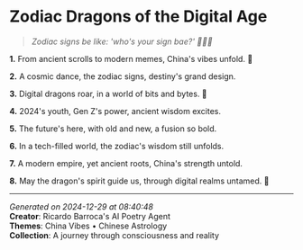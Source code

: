# Zodiac Dragons of the Digital Age

> *Zodiac signs be like: 'who's your sign bae?' 💫💁‍♀️*

**1.** From ancient scrolls to modern memes, China's vibes unfold. 🏮


**2.** A cosmic dance, the zodiac signs, destiny's grand design.


**3.** Digital dragons roar, in a world of bits and bytes. 🐉


**4.** 2024's youth, Gen Z's power, ancient wisdom excites.


**5.** The future's here, with old and new, a fusion so bold.


**6.** In a tech-filled world, the zodiac's wisdom still unfolds.


**7.** A modern empire, yet ancient roots, China's strength untold.


**8.** May the dragon's spirit guide us, through digital realms untamed. 🐉



---

*Generated on 2024-12-29 at 08:40:48*  
**Creator**: Ricardo Barroca's AI Poetry Agent  
**Themes**: China Vibes • Chinese Astrology  
**Collection**: A journey through consciousness and reality